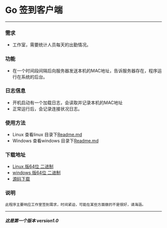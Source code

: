 # Go 签到客户端
---
### 需求
- 工作室，需要统计人员每天的出勤情况。

### 功能
- 在一个时间段间隔后向服务器发送本机的MAC地址，告诉服务器存在，程序运行在系统的后台。

### 日志信息
- 开机启动有一个加载日志，会读取并记录本机的MAC地址
- 正常运行后，会记录连接状况日志。

### 使用方法
- Linux 查看linux 目录下[Readme.md](https://github.com/hexiu/Go_Client/tree/master/linux "Linux 客户端使用说明") 
- Windows 查看windows 目录下[Readme.md](https://github.com/hexiu/Go_Client/tree/master/windows"windows客户端使用说明") 

### 下载地址
- [Linux 版64位 二进制](http://7xpugm.com1.z0.glb.clouddn.com/client.zip "Linux客户端")
- [windows 版64位 二进制](http://7xpugm.com1.z0.glb.clouddn.com/client.exe "Wndows客户端")
- [源码下载](https://github.com/hexiu/Go_Client/src/ "Client 源码")

### 说明
	此程序主要响应工作室签到需求，时间紧迫，可能在某些方面做的不是很好，请海涵。 


----
##### 这是第一个版本  version1.0 



